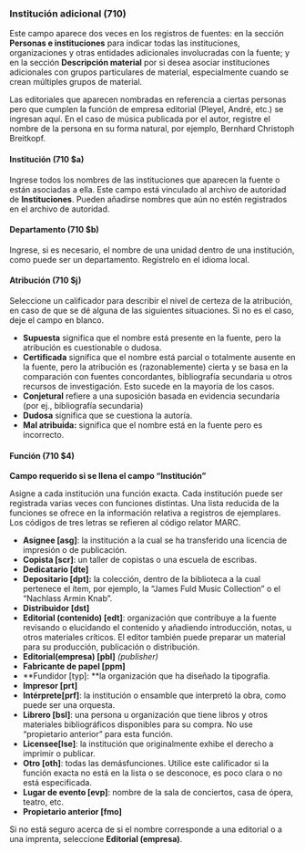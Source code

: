### Institución adicional (710)

Este campo aparece dos veces en los registros de fuentes: en la sección **Personas e instituciones** para indicar todas las instituciones, organizaciones y otras entidades adicionales involucradas con la fuente; y en la sección **Descripción material** por si desea asociar instituciones adicionales con grupos particulares de material, especialmente cuando se crean múltiples grupos de material.

Las editoriales que aparecen nombradas en referencia a ciertas personas pero que cumplen la función de empresa editorial (Pleyel, André, etc.) se ingresan aquí. En el caso de música publicada por el autor, registre el nombre de la persona en su forma natural, por ejemplo, Bernhard Christoph Breitkopf.

#### Institución (710 $a)

Ingrese todos los nombres de las instituciones que aparecen la fuente o están asociadas a ella. Este campo está vinculado al archivo de autoridad de **Instituciones**. Pueden añadirse nombres que aún no estén registrados en el archivo de autoridad.

#### Departamento (710 $b)

Ingrese, si es necesario, el nombre de una unidad dentro de una institución, como puede ser un departamento. Regístrelo en el idioma local.

#### Atribución (710 $j)

Seleccione un calificador para describir el nivel de certeza de la atribución, en caso de que se dé alguna de las siguientes situaciones. Si no es el caso, deje el campo en blanco.

- **Supuesta** significa que el nombre está presente en la fuente, pero la atribución es cuestionable o dudosa.
- **Certificada** significa que el nombre está parcial o totalmente ausente en la fuente, pero la atribución es (razonablemente) cierta y se basa en la comparación con fuentes concordantes, bibliografía secundaria u otros recursos de investigación. Esto sucede en la mayoría de los casos.
- **Conjetural** refiere a una suposición basada en evidencia secundaria (por ej., bibliografía secundaria)
- **Dudosa** significa que se cuestiona la autoría.
- **Mal atribuida:** significa que el nombre está en la fuente pero es incorrecto.

#### Función (710 $4)

**Campo requerido si se llena el campo “Institución”**

Asigne a cada institución una función exacta. Cada institución puede ser registrada varias veces con funciones distintas. Una lista reducida de la funciones se ofrece en la información relativa a registros de ejemplares. Los códigos de tres letras se refieren al código relator MARC.

- **Asignee [asg]**: la institución a la cual se ha transferido una licencia de impresión o de publicación.
- **Copista [scr]**: un taller de copistas o una escuela de escribas.
- **Dedicatario [dte]**
- **Depositario [dpt]:** la colección, dentro de la biblioteca a la cual pertenece el ítem, por ejemplo, la “James Fuld Music Collection” o el “Nachlass Armin Knab”.
- **Distribuidor [dst]**
- **Editorial (contenido) [edt]**: organización que contribuye a la fuente revisando o elucidando el contenido y añadiendo introducción, notas, u otros materiales críticos. El editor también puede preparar un material para su producción, publicación o distribución.
- **Editorial(empresa) [pbl]** _(publisher)_
- **Fabricante de papel [ppm]**
- **Fundidor [typ]: **la organización que ha diseñado la tipografía.
- **Impresor [prt]**
- **Intérprete[prf]**: la institución o ensamble que interpretó la obra, como puede ser una orquesta.
- **Librero [bsl]**: una persona u organización que tiene libros y otros materiales bibliográficos disponibles para su compra. No use “propietario anterior” para esta función.
- **Licensee[lse]**: la institución que originalmente exhibe el derecho a imprimir o publicar.
- **Otro [oth]**: todas las demásfunciones. Utilice este calificador si la función exacta no está en la lista o se desconoce, es poco clara o no está especificada.
- **Lugar de evento [evp]**: nombre de la sala de conciertos, casa de ópera, teatro, etc.
- **Propietario anterior [fmo]**

Si no está seguro acerca de si el nombre corresponde a una editorial o a una imprenta, seleccione **Editorial (empresa)**.
